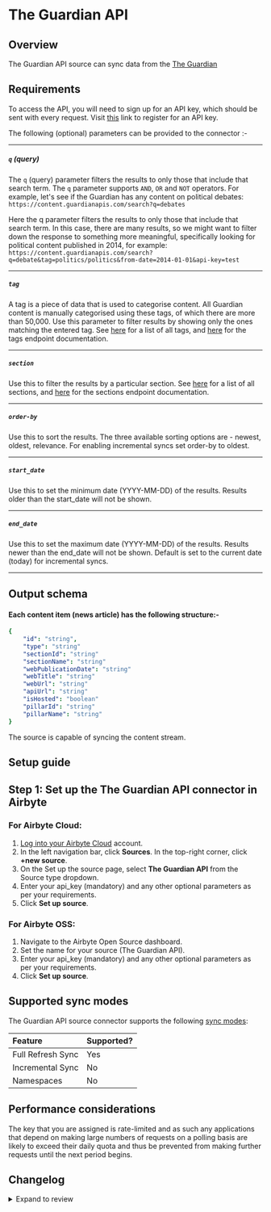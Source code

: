 # The Guardian API

## Overview

The Guardian API source can sync data from the [The Guardian](https://open-platform.theguardian.com/)

## Requirements

To access the API, you will need to sign up for an API key, which should be sent with every request. Visit [this](https://open-platform.theguardian.com/access) link to register for an API key.

The following (optional) parameters can be provided to the connector :-

---

##### `q` (query)

The `q` (query) parameter filters the results to only those that include that search term. The `q` parameter supports `AND`, `OR` and `NOT` operators. For example, let's see if the Guardian has any content on political debates: `https://content.guardianapis.com/search?q=debates`

Here the q parameter filters the results to only those that include that search term. In this case, there are many results, so we might want to filter down the response to something more meaningful, specifically looking for political content published in 2014, for example: `https://content.guardianapis.com/search?q=debate&tag=politics/politics&from-date=2014-01-01&api-key=test`

---

##### `tag`

A tag is a piece of data that is used to categorise content. All Guardian content is manually categorised using these tags, of which there are more than 50,000. Use this parameter to filter results by showing only the ones matching the entered tag. See <a href="https://content.guardianapis.com/tags?api-key=test">here</a> for a list of all tags, and <a href="https://open-platform.theguardian.com/documentation/tag">here</a> for the tags endpoint documentation.

---

##### `section`

Use this to filter the results by a particular section. See <a href="https://content.guardianapis.com/sections?api-key=test">here</a> for a list of all sections, and <a href="https://open-platform.theguardian.com/documentation/section">here</a> for the sections endpoint documentation.

---

##### `order-by`

Use this to sort the results. The three available sorting options are - newest, oldest, relevance. For enabling incremental syncs set order-by to oldest.

---

##### `start_date`

Use this to set the minimum date (YYYY-MM-DD) of the results. Results older than the start_date will not be shown.

---

##### `end_date`

Use this to set the maximum date (YYYY-MM-DD) of the results. Results newer than the end_date will not be shown.
Default is set to the current date (today) for incremental syncs.

---

## Output schema

#### Each content item (news article) has the following structure:-

```yaml
{
    "id": "string",
    "type": "string"
    "sectionId": "string"
    "sectionName": "string"
    "webPublicationDate": "string"
    "webTitle": "string"
    "webUrl": "string"
    "apiUrl": "string"
    "isHosted": "boolean"
    "pillarId": "string"
    "pillarName": "string"
}
```

The source is capable of syncing the content stream.

## Setup guide

## Step 1: Set up the The Guardian API connector in Airbyte

### For Airbyte Cloud:

1. [Log into your Airbyte Cloud](https://cloud.airbyte.com/workspaces) account.
2. In the left navigation bar, click **Sources**. In the top-right corner, click **+new source**.
3. On the Set up the source page, select **The Guardian API** from the Source type dropdown.
4. Enter your api_key (mandatory) and any other optional parameters as per your requirements.
5. Click **Set up source**.

### For Airbyte OSS:

1. Navigate to the Airbyte Open Source dashboard.
2. Set the name for your source (The Guardian API).
3. Enter your api_key (mandatory) and any other optional parameters as per your requirements.
4. Click **Set up source**.

## Supported sync modes

The Guardian API source connector supports the following [sync modes](https://docs.airbyte.com/cloud/core-concepts#connection-sync-modes):

| Feature           | Supported? |
| :---------------- | :--------- |
| Full Refresh Sync | Yes        |
| Incremental Sync  | No         |
| Namespaces        | No         |

## Performance considerations

The key that you are assigned is rate-limited and as such any applications that depend on making large numbers of requests on a polling basis are likely to exceed their daily quota and thus be prevented from making further requests until the next period begins.

## Changelog

<details>
  <summary>Expand to review</summary>

| Version | Date       | Pull Request                                             | Subject                                                                                                                                                                |
|:--------|:-----------| :------------------------------------------------------- |:-----------------------------------------------------------------------------------------------------------------------------------------------------------------------|
| 0.2.23 | 2025-04-27 | [58436](https://github.com/airbytehq/airbyte/pull/58436) | Update dependencies |
| 0.2.22 | 2025-04-22 | [58596](https://github.com/airbytehq/airbyte/pull/58596) | Manifest cleanup |
| 0.2.21 | 2025-04-12 | [57938](https://github.com/airbytehq/airbyte/pull/57938) | Update dependencies |
| 0.2.20 | 2025-04-05 | [57416](https://github.com/airbytehq/airbyte/pull/57416) | Update dependencies |
| 0.2.19 | 2025-03-29 | [56904](https://github.com/airbytehq/airbyte/pull/56904) | Update dependencies |
| 0.2.18 | 2025-03-22 | [56262](https://github.com/airbytehq/airbyte/pull/56262) | Update dependencies |
| 0.2.17 | 2025-03-08 | [55644](https://github.com/airbytehq/airbyte/pull/55644) | Update dependencies |
| 0.2.16 | 2025-03-01 | [55113](https://github.com/airbytehq/airbyte/pull/55113) | Update dependencies |
| 0.2.15 | 2025-02-22 | [54515](https://github.com/airbytehq/airbyte/pull/54515) | Update dependencies |
| 0.2.14 | 2025-02-15 | [54044](https://github.com/airbytehq/airbyte/pull/54044) | Update dependencies |
| 0.2.13 | 2025-02-08 | [53584](https://github.com/airbytehq/airbyte/pull/53584) | Update dependencies |
| 0.2.12 | 2025-02-01 | [53036](https://github.com/airbytehq/airbyte/pull/53036) | Update dependencies |
| 0.2.11 | 2025-01-25 | [52381](https://github.com/airbytehq/airbyte/pull/52381) | Update dependencies |
| 0.2.10 | 2025-01-18 | [51417](https://github.com/airbytehq/airbyte/pull/51417) | Update dependencies |
| 0.2.9 | 2025-01-13 | [50855](https://github.com/airbytehq/airbyte/pull/50855) | Update to latest CDK and fix custom pagination strategy |
| 0.2.8 | 2024-12-28 | [50818](https://github.com/airbytehq/airbyte/pull/50818) | Update dependencies |
| 0.2.7 | 2024-12-21 | [50341](https://github.com/airbytehq/airbyte/pull/50341) | Update dependencies |
| 0.2.6 | 2024-12-14 | [49797](https://github.com/airbytehq/airbyte/pull/49797) | Update dependencies |
| 0.2.5 | 2024-12-12 | [49378](https://github.com/airbytehq/airbyte/pull/49378) | Update dependencies |
| 0.2.4 | 2024-12-11 | [48790](https://github.com/airbytehq/airbyte/pull/48790) | Add unit tests for custom components |
| 0.2.3 | 2024-12-11 | [48201](https://github.com/airbytehq/airbyte/pull/48201) | Starting with this version, the Docker image is now rootless. Please note that this and future versions will not be compatible with Airbyte versions earlier than 0.64 |
| 0.2.2 | 2024-10-29 | [47779](https://github.com/airbytehq/airbyte/pull/47779) | Update dependencies |
| 0.2.1 | 2024-10-28 | [47456](https://github.com/airbytehq/airbyte/pull/47456) | Update dependencies |
| 0.2.0 | 2024-09-06 | [45195](https://github.com/airbytehq/airbyte/pull/45195) | Refactor connector to manifest-only format |
| 0.1.9 | 2024-08-31 | [44997](https://github.com/airbytehq/airbyte/pull/44997) | Update dependencies |
| 0.1.8 | 2024-08-24 | [44746](https://github.com/airbytehq/airbyte/pull/44746) | Update dependencies |
| 0.1.7 | 2024-08-17 | [44208](https://github.com/airbytehq/airbyte/pull/44208) | Update dependencies |
| 0.1.6 | 2024-08-10 | [43540](https://github.com/airbytehq/airbyte/pull/43540) | Update dependencies |
| 0.1.5 | 2024-08-03 | [42781](https://github.com/airbytehq/airbyte/pull/42781) | Update dependencies |
| 0.1.4 | 2024-07-20 | [42316](https://github.com/airbytehq/airbyte/pull/42316) | Update dependencies |
| 0.1.3 | 2024-07-13 | [41878](https://github.com/airbytehq/airbyte/pull/41878) | Update dependencies |
| 0.1.2 | 2024-07-10 | [41505](https://github.com/airbytehq/airbyte/pull/41505) | Update dependencies |
| 0.1.1 | 2024-07-10 | [41049](https://github.com/airbytehq/airbyte/pull/41049) | Migrate to poetry |
| 0.1.0 | 2022-10-30 | [18654](https://github.com/airbytehq/airbyte/pull/18654) | 🎉 New Source: The Guardian API [low-code CDK] |

</details>
